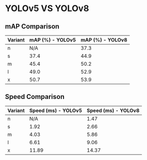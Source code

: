 ---
---

# YOLOv5 VS YOLOv8

## mAP Comparison

| Variant | mAP (%) - YOLOv5 | mAP (%) - YOLOv8 |
| ------- | ---------------- | ---------------- |
| n       | N/A              | 37.3             |
| s       | 37.4             | 44.9             |
| m       | 45.4             | 50.2             |
| l       | 49.0             | 52.9             |
| x       | 50.7             | 53.9             |

## Speed Comparison

| Variant | Speed (ms) - YOLOv5 | Speed (ms) - YOLOv8 |
| ------- | ------------------- | ------------------- |
| n       | N/A                 | 1.47                |
| s       | 1.92                | 2.66                |
| m       | 4.03                | 5.86                |
| l       | 6.61                | 9.06                |
| x       | 11.89               | 14.37               |
